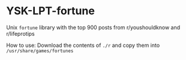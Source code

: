 # YSK-LPT-fortune

Unix `fortune` library with the top 900 posts from r/youshouldknow and r/lifeprotips

How to use: Download the contents of `./r` and copy them into `/usr/share/games/fortunes`
